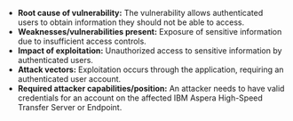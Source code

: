 - **Root cause of vulnerability:** The vulnerability allows authenticated users to obtain information they should not be able to access.
- **Weaknesses/vulnerabilities present:** Exposure of sensitive information due to insufficient access controls.
- **Impact of exploitation:** Unauthorized access to sensitive information by authenticated users.
- **Attack vectors:** Exploitation occurs through the application, requiring an authenticated user account.
- **Required attacker capabilities/position:** An attacker needs to have valid credentials for an account on the affected IBM Aspera High-Speed Transfer Server or Endpoint.